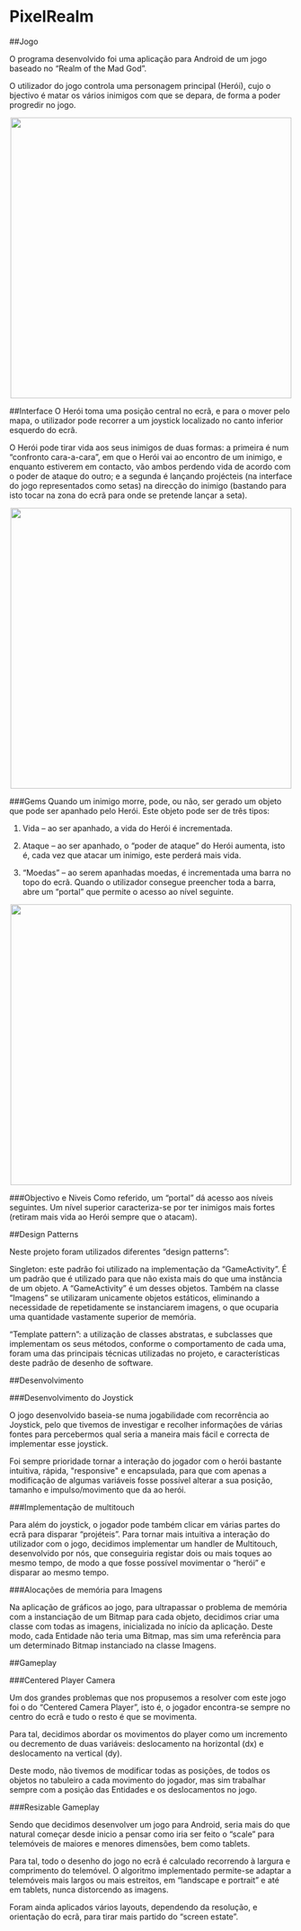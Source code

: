 # PixelRealm

##Jogo

O programa desenvolvido foi uma aplicação para Android de um jogo baseado no “Realm of the Mad God”.

O utilizador do jogo controla uma personagem principal (Herói), cujo 
o bjectivo é matar os vários inimigos com que se depara, de forma a poder progredir no
jogo.
<p align="center">
  <img src="http://i.imgur.com/H5sHvdX.png" width="500">
</p>


##Interface
O Herói toma uma posição central no ecrã, e para o mover pelo mapa, o utilizador pode recorrer a um
joystick localizado no canto inferior esquerdo do ecrã.

O Herói pode tirar vida aos seus inimigos de duas formas: a primeira é num
“confronto cara-a-cara”, em que o Herói vai ao encontro de um inimigo, e enquanto
estiverem em contacto, vão ambos perdendo vida de acordo com o poder de ataque
do outro; e a segunda é lançando projécteis (na interface do jogo representados como
setas) na direcção do inimigo (bastando para isto tocar na zona do ecrã para onde se
pretende lançar a seta).

<p align="center">
  <img src="http://i.imgur.com/2u0sP1B.png" width="500">
</p>



###Gems
Quando um inimigo morre, pode, ou não, ser gerado um objeto que pode ser
apanhado pelo Herói. Este objeto pode ser de três tipos:

1. Vida – ao ser apanhado, a vida do Herói é incrementada.

2. Ataque – ao ser apanhado, o “poder de ataque” do Herói aumenta,
isto é, cada vez que atacar um inimigo, este perderá mais vida.

3. “Moedas” – ao serem apanhadas moedas, é incrementada uma barra
no topo do ecrã. Quando o utilizador consegue preencher toda a
barra, abre um “portal” que permite o acesso ao nível seguinte.

<p align="center">
  <img src="http://i.imgur.com/ItAoh0O.png" width="500">
</p>

###Objectivo e Niveis
Como referido, um “portal” dá acesso aos níveis seguintes. Um nível superior
caracteriza-se por ter inimigos mais fortes (retiram mais vida ao Herói sempre que o
atacam).

##Design Patterns

Neste projeto foram utilizados diferentes “design patterns”:

Singleton: este padrão foi utilizado na implementação da “GameActivity”. É um
padrão que é utilizado para que não exista mais do que uma instância de um
objeto. A “GameActivity” é um desses objetos. Também na classe “Imagens” se
utilizaram unicamente objetos estáticos, eliminando a necessidade de
repetidamente se instanciarem imagens, o que ocuparia uma quantidade
vastamente superior de memória.

“Template pattern”: a utilização de classes abstratas, e subclasses que
implementam os seus métodos, conforme o comportamento de cada uma,
foram uma das principais técnicas utilizadas no projeto, e características deste
padrão de desenho de software.

##Desenvolvimento

###Desenvolvimento do Joystick

O jogo desenvolvido baseia-se numa jogabilidade
com recorrência ao Joystick, pelo que tivemos de investigar e recolher
informações de várias fontes para percebermos qual seria a maneira mais fácil
e correcta de implementar esse joystick. 

Foi sempre prioridade tornar a  interação do jogador com o herói bastante intuitiva, rápida, "responsive" e
encapsulada, para que com apenas a modificação de algumas variáveis fosse
possível alterar a sua posição, tamanho e impulso/movimento que da ao herói.

###Implementação de multitouch

Para além do joystick, o jogador pode também
clicar em várias partes do ecrã para disparar “projéteis”. Para tornar mais
intuitiva a interação do utilizador com o jogo, decidimos implementar um
handler de Multitouch, desenvolvido por nós, que conseguiria registar dois ou
mais toques ao mesmo tempo, de modo a que fosse possível movimentar o
“herói” e disparar ao mesmo tempo.

###Alocações de memória para Imagens

Na aplicação de gráficos ao jogo, para
ultrapassar o problema de memória com a instanciação de um Bitmap para
cada objeto, decidimos criar uma classe com todas as imagens, inicializada no
início da aplicação. Deste modo, cada Entidade não teria uma Bitmap, mas sim
uma referência para um determinado Bitmap instanciado na classe Imagens.


##Gameplay

###Centered Player Camera

Um dos grandes problemas que nos propusemos a
resolver com este jogo foi o do “Centered Camera Player”, isto é, o jogador
encontra-se sempre no centro do ecrã e tudo o resto é que se movimenta. 

Para tal, decidimos abordar os movimentos do player como um incremento ou
decremento de duas variáveis: deslocamento na horizontal (dx) e
deslocamento na vertical (dy). 

Deste modo, não tivemos de modificar todas as
posições, de todos os objetos no tabuleiro a cada movimento do jogador, mas
sim trabalhar sempre com a posição das Entidades e os deslocamentos no jogo.


###Resizable Gameplay

Sendo que decidimos desenvolver um jogo para Android,
seria mais do que natural começar desde inicio a pensar como iria ser feito o
“scale” para telemóveis de maiores e menores dimensões, bem como tablets.

Para tal, todo o desenho do jogo no ecrã é calculado recorrendo à largura e
comprimento do telemóvel. O algoritmo implementado permite-se adaptar a
telemóveis mais largos ou mais estreitos, em “landscape e portrait” e até em
tablets, nunca distorcendo as imagens.

Foram ainda aplicados vários layouts, dependendo da resolução, e orientação
do ecrã, para tirar mais partido do “screen estate”.
